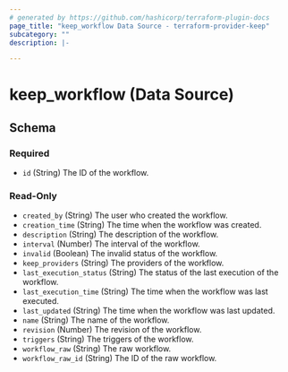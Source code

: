 ```yaml
---
# generated by https://github.com/hashicorp/terraform-plugin-docs
page_title: "keep_workflow Data Source - terraform-provider-keep"
subcategory: ""
description: |-

---
```


# keep_workflow (Data Source)





<!-- schema generated by tfplugindocs -->
## Schema

### Required

- `id` (String) The ID of the workflow.

### Read-Only

- `created_by` (String) The user who created the workflow.
- `creation_time` (String) The time when the workflow was created.
- `description` (String) The description of the workflow.
- `interval` (Number) The interval of the workflow.
- `invalid` (Boolean) The invalid status of the workflow.
- `keep_providers` (String) The providers of the workflow.
- `last_execution_status` (String) The status of the last execution of the workflow.
- `last_execution_time` (String) The time when the workflow was last executed.
- `last_updated` (String) The time when the workflow was last updated.
- `name` (String) The name of the workflow.
- `revision` (Number) The revision of the workflow.
- `triggers` (String) The triggers of the workflow.
- `workflow_raw` (String) The raw workflow.
- `workflow_raw_id` (String) The ID of the raw workflow.
